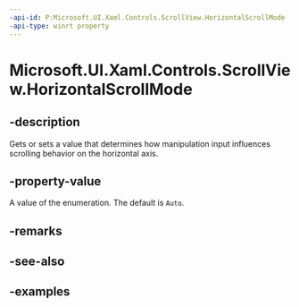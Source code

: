 ```yaml
---
-api-id: P:Microsoft.UI.Xaml.Controls.ScrollView.HorizontalScrollMode
-api-type: winrt property
---
```


# Microsoft.UI.Xaml.Controls.ScrollView.HorizontalScrollMode

<!--
public Microsoft.UI.Xaml.Controls.ScrollingScrollMode HorizontalScrollMode { get; set; }
-->

## -description

Gets or sets a value that determines how manipulation input influences scrolling behavior on the horizontal axis.

## -property-value

A value of the enumeration. The default is `Auto`.

## -remarks

## -see-also

## -examples


